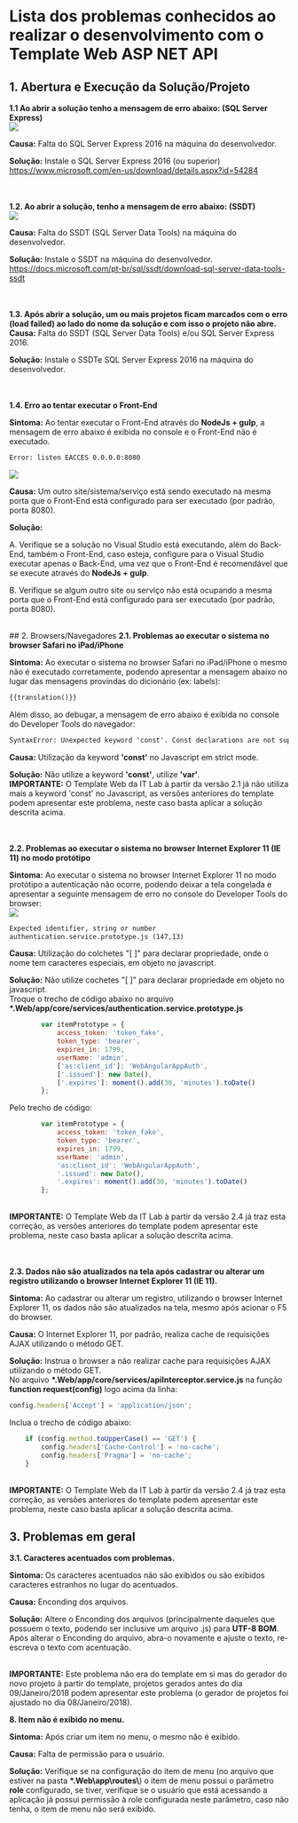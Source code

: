# Lista dos problemas conhecidos ao realizar o desenvolvimento com o Template Web ASP NET API
## 1. Abertura e Execução da Solução/Projeto
<strong>1.1 Ao abrir a solução tenho a mensagem de erro abaixo: (SQL Server Express)</strong>
<br><img src="images/error-sql-server-express-missing.png">

<strong>Causa:</strong> Falta do SQL Server Express 2016 na máquina do desenvolvedor.

<strong>Solução:</strong> Instale o SQL Server Express 2016 (ou superior) https://www.microsoft.com/en-us/download/details.aspx?id=54284

<br><br>
<strong>1.2. Ao abrir a solução, tenho a mensagem de erro abaixo: (SSDT)</strong>
<br><img src="images/error-ssdt-missing.png">

<strong>Causa:</strong> Falta do SSDT (SQL Server Data Tools) na máquina do desenvolvedor.

<strong>Solução:</strong> Instale o SSDT na máquina do desenvolvedor. https://docs.microsoft.com/pt-br/sql/ssdt/download-sql-server-data-tools-ssdt

<br><br>
<strong>1.3. Após abrir a solução, um ou mais projetos ficam marcados com o erro <strong>(load failed)</strong> ao lado do nome da solução e com isso o projeto não abre.</strong>
<br><strong>Causa:</strong> Falta do SSDT (SQL Server Data Tools) e/ou SQL Server Express 2016.

<strong>Solução:</strong> Instale o SSDTe SQL Server Express 2016 na máquina do desenvolvedor.

<br><br>
**1.4. Erro ao tentar executar o Front-End**

**Sintoma:** Ao tentar executar o Front-End através do **NodeJs + gulp**, a mensagem de erro abaixo é exibida no console e o Front-End não é executado.

```html
Error: listen EACCES 0.0.0.0:8080
```
<img src="images/error-port-in-use.png">

**Causa:** Um outro site/sistema/serviço está sendo executado na mesma porta que o Front-End está configurado para ser executado (por padrão, porta 8080).

**Solução:**

A. Verifique se a solução no Visual Studio está executando, além do Back-End, também o Front-End, caso esteja, configure para o Visual Studio executar apenas o Back-End, uma vez que o Front-End é recomendável que se execute através do **NodeJs + gulp**.

B. Verifique se algum outro site ou serviço não está ocupando a mesma porta que o Front-End está configurado para ser executado (por padrão, porta 8080).


<br>
## 2. Browsers/Navegadores
<strong>2.1. Problemas ao executar o sistema no browser Safari no iPad/iPhone</strong>

<strong>Sintoma:</strong> Ao executar o sistema no browser Safari no iPad/iPhone o mesmo não é executado corretamente, podendo apresentar a mensagem abaixo no lugar das mensagens provindas do dicionário (ex: labels):
```html
{{translation()}}
``` 
<p>Além disso, ao debugar, a mensagem de erro abaixo é exibida no console do Developer Tools do navegador:</p>

```html
SyntaxError: Unexpected keyword 'const'. Const declarations are not supported in strict mode. 
```
<strong>Causa:</strong> Utilização da keyword <strong>'const'</strong> no Javascript em strict mode.

<strong>Solução:</strong> Não utilize a keyword <strong>'const'</strong>, utilize <strong>'var'</strong>.
<br><strong>IMPORTANTE:</strong> O Template Web da IT Lab à partir da versão 2.1 já não utiliza mais a keyword 'const' no Javascript, as versões anteriores do template podem apresentar este problema, neste caso basta aplicar a solução descrita acima.

<br><br>
<strong>2.2. Problemas ao executar o sistema no browser Internet Explorer 11 (IE 11) no modo protótipo</strong>

<strong>Sintoma:</strong> Ao executar o sistema no browser Internet Explorer 11 no modo protótipo a autenticação não ocorre, podendo deixar a tela congelada e apresentar a seguinte mensagem de erro no console do Developer Tools do browser:
<br><img src="images/known-issues-ie11-authentication.png">

```html
Expected identifier, string or number
authentication.service.prototype.js (147,13)
```
<strong>Causa:</strong> Utilização do colchetes "[ ]" para declarar propriedade, onde o nome tem caracteres especiais, em objeto no javascript.

<strong>Solução:</strong> Não utilize cochetes "[ ]" para declarar propriedade em objeto no javascript.
<br>Troque o trecho de código abaixo no arquivo <strong>*.Web/app/core/services/authentication.service.prototype.js</strong>
```javascript
        var itemPrototype = {
            access_token: 'token_fake',
            token_type: 'bearer',
            expires_in: 1799,
            userName: 'admin',
            ['as:client_id']: 'WebAngularAppAuth',
            ['.issued']: new Date(),
            ['.expires']: moment().add(30, 'minutes').toDate()
        };
```
Pelo trecho de código:
```javascript
        var itemPrototype = {
            access_token: 'token_fake',
            token_type: 'bearer',
            expires_in: 1799,
            userName: 'admin',
            'as:client_id': 'WebAngularAppAuth',
            '.issued': new Date(),
            '.expires': moment().add(30, 'minutes').toDate()
        };
```
<br><strong>IMPORTANTE:</strong> O Template Web da IT Lab à partir da versão 2.4 já traz esta correção, as versões anteriores do template podem apresentar este problema, neste caso basta aplicar a solução descrita acima.

<br><br>
<strong>2.3. Dados não são atualizados na tela após cadastrar ou alterar um registro utilizando o browser Internet Explorer 11 (IE 11).</strong>

<strong>Sintoma:</strong> Ao cadastrar ou alterar um registro, utilizando o browser Internet Explorer 11, os dados não são atualizados na tela, mesmo após acionar o F5 do browser.

<strong>Causa:</strong> O Internet Explorer 11, por padrão, realiza cache de requisições AJAX utilizando o método GET.

<strong>Solução:</strong> Instrua o browser a não realizar cache para requisições AJAX utilizando o método GET.
<br>No arquivo <strong>*.Web/app/core/services/apiInterceptor.service.js</strong> na função <strong>function request(config)</strong> logo acima da linha:
```javascript
config.headers['Accept'] = 'application/json';
```
Inclua o trecho de código abaixo:
```javascript
    if (config.method.toUpperCase() == 'GET') {
        config.headers['Cache-Control'] = 'no-cache';
        config.headers['Pragma'] = 'no-cache';
    }
```
<br><strong>IMPORTANTE:</strong> O Template Web da IT Lab à partir da versão 2.4 já traz esta correção, as versões anteriores do template podem apresentar este problema, neste caso basta aplicar a solução descrita acima.

## 3. Problemas em geral
**3.1. Caracteres acentuados com problemas.**

**Sintoma:** Os caracteres acentuados não são exibidos ou são exibidos caracteres estranhos no lugar do acentuados.

**Causa:** Enconding dos arquivos.

**Solução:** Altere o Enconding dos arquivos (principalmente daqueles que possuem o texto, podendo ser inclusive um arquivo .js) para **UTF-8 BOM**.
Após alterar o Enconding do arquivo, abra-o novamente e ajuste o texto, re-escreva o texto com acentuação.

<br><strong>IMPORTANTE:</strong> Este problema não era do template em si mas do gerador do novo projeto à partir do template, projetos gerados antes do dia 09/Janeiro/2018 podem apresentar este problema (o gerador de projetos foi ajustado no dia 08/Janeiro/2018).

**8. Item não é exibido no menu.**

**Sintoma:** Após criar um item no menu, o mesmo não é exibido.

**Causa:** Falta de permissão para o usuário.

**Solução:** Verifique se na configuração do item de menu (no arquivo que estiver na pasta **\*.Web\app\routes\\**) o item de menu possui o parâmetro **role** configurado, se tiver, verifique se o usuário que está acessando a aplicação já possui permissão à role configurada neste parâmetro, caso não tenha, o item de menu não será exibido.
